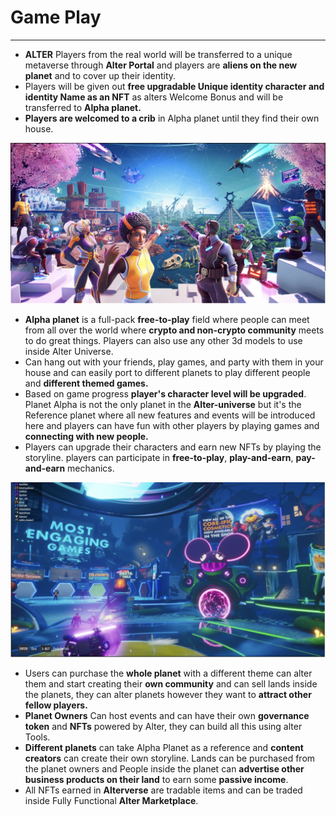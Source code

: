 # Game Play

****

* **ALTER** Players from the real world will be transferred to a unique metaverse through **Alter Portal** and players are **aliens on the new planet** and to cover up their identity.
* Players will be given out **free upgradable Unique identity character and identity Name as an NFT** as alters Welcome Bonus and will be transferred to **Alpha planet.**
* **Players are welcomed to a crib** in Alpha planet until they find their own house.

![](<../.gitbook/assets/Screenshot 2021-12-03 at 7.42.07 PM.png>)

* **Alpha planet** is a full-pack **free-to-play** field where people can meet from all over the world where **crypto and non-crypto community** meets to do great things. Players can also use any other 3d models to use inside Alter Universe.
* Can hang out with your friends, play games, and party with them in your house and can easily port to different planets to play different people and **different themed games.**
* Based on game progress **player's character level will be upgraded**. Planet Alpha is not the only planet in the **Alter-universe** but it's the Reference planet where all new features and events will be introduced here and players can have fun with other players by playing games and **connecting with new people.**
* Players can upgrade their characters and earn new NFTs by playing the storyline. players can participate in **free-to-play**, **play-and-earn**, **pay-and-earn** mechanics.

![](<../.gitbook/assets/Screenshot 2021-12-03 at 7.43.15 PM.png>)

* Users can purchase the **whole planet** with a different theme can alter them and start creating their **own community** and can sell lands inside the planets, they can alter planets however they want to **attract other fellow players.**
* **Planet Owners** Can host events and can have their own **governance token** and **NFTs** powered by Alter, they can build all this using alter Tools.
* **Different planets** can take Alpha Planet as a reference and **content creators** can create their own storyline. Lands can be purchased from the planet owners and People inside the planet can **advertise other business products on their land** to earn some **passive income**.
* All NFTs earned in **Alterverse** are tradable items and can be traded inside Fully Functional **Alter Marketplace**.
